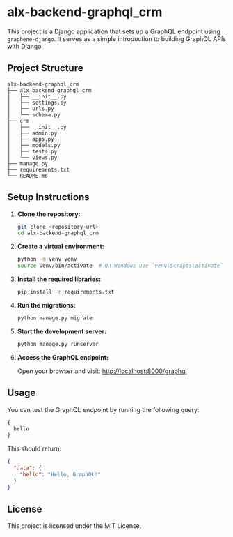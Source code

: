 # alx-backend-graphql_crm

This project is a Django application that sets up a GraphQL endpoint using `graphene-django`. It serves as a simple introduction to building GraphQL APIs with Django.

## Project Structure

```
alx-backend-graphql_crm
├── alx_backend_graphql_crm
│   ├── __init__.py
│   ├── settings.py
│   ├── urls.py
│   └── schema.py
├── crm
│   ├── __init__.py
│   ├── admin.py
│   ├── apps.py
│   ├── models.py
│   ├── tests.py
│   └── views.py
├── manage.py
├── requirements.txt
└── README.md
```

## Setup Instructions

1. **Clone the repository:**

   ```bash
   git clone <repository-url>
   cd alx-backend-graphql_crm
   ```

2. **Create a virtual environment:**

   ```bash
   python -m venv venv
   source venv/bin/activate  # On Windows use `venv\Scripts\activate`
   ```

3. **Install the required libraries:**

   ```bash
   pip install -r requirements.txt
   ```

4. **Run the migrations:**

   ```bash
   python manage.py migrate
   ```

5. **Start the development server:**

   ```bash
   python manage.py runserver
   ```

6. **Access the GraphQL endpoint:**

   Open your browser and visit: [http://localhost:8000/graphql](http://localhost:8000/graphql)

## Usage

You can test the GraphQL endpoint by running the following query:

```graphql
{
  hello
}
```

This should return:

```json
{
  "data": {
    "hello": "Hello, GraphQL!"
  }
}
```

## License

This project is licensed under the MIT License.